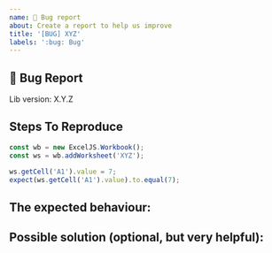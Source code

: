 ```yaml
---
name: 🐛 Bug report
about: Create a report to help us improve
title: '[BUG] XYZ'
labels: ':bug: Bug'
---
```


## 🐛 Bug Report

<!-- A clear and concise description of what the bug is. -->

Lib version: X.Y.Z

## Steps To Reproduce

<!-- The exact steps required to reproduce the issue, ideally with a code example -->

```javascript
const wb = new ExcelJS.Workbook();
const ws = wb.addWorksheet('XYZ');

ws.getCell('A1').value = 7;
expect(ws.getCell('A1').value).to.equal(7);
```

## The expected behaviour:

<!-- A clear and concise description of what you expected to happen. -->


## Possible solution (optional, but very helpful):

```javascript

```
